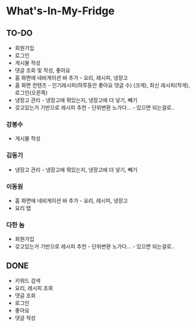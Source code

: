 # What's-In-My-Fridge

## TO-DO
* 회원가입
* 로그인
* 게시물 작성
* 댓글 조회 및 작성, 좋아요
* 홈 화면에 네비게이션 바 추가 - 요리, 레시피, 냉장고
* 홈 화면 컨텐츠 - 인기레시피(하루동안 좋아요 댓글 수) (크게), 최신 레시피(작게), 로그인(오른쪽)
* 냉장고 관리 - 냉장고에 뭐있는지, 냉장고에 더 넣기, 빼기
* 갖고있는거 기반으로 레시피 추천 - 단위변환 노가다... - 있으면 되는걸로..

### 강봉수
* 게시물 작성

### 김동기
* 냉장고 관리 - 냉장고에 뭐있는지, 냉장고에 더 넣기, 빼기

### 이동원
* 홈 화면에 네비게이션 바 추가 - 요리, 레시피, 냉장고
* 요리 탭

### 다한 놈
* 회원가입
* 갖고있는거 기반으로 레시피 추천 - 단위변환 노가다... - 있으면 되는걸로..

## DONE
* 키워드 검색
* 요리, 레시피 조회
* 댓글 조회
* 로그인
* 좋아요
* 댓글 작성
